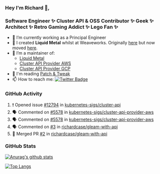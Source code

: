 ### Hey I'm Richard 👋, 

<h3 align="left">Software Engineer ✨ Cluster API & OSS Contributor ✨ Geek ✨ Architect ✨ Retro Gaming Addict ✨ Lego Fan ✨</h3>

- 🔭 I’m currently working as a Principal Engineer
- 📯 I created **Liquid Metal** whilst at Weaveworks. Originally [here](https://github.com/weaveworks-liquidmetal) but now moved [here](https://github.com/liquidmetal-dev).
- 👯 I’m a maintainer of:
  -  [Liquid Metal](https://github.com/liquidmetal-dev)
  -  [Cluster API Provider AWS](https://github.com/kubernetes-sigs/cluster-api-provider-aws)
  -  [Cluster API Provider GCP](https://github.com/kubernetes-sigs/cluster-api-provider-gcp)
- 💬 I'm reading [Patch & Tweak](https://bjooks.com/products/patch-tweak-exploring-modular-synthesis)
- 📫 How to reach me: [![Twitter Badge](https://img.shields.io/badge/-@fruit_case-00acee?style=flat&logo=Twitter&logoColor=white)](https://twitter.com/intent/follow?screen_name=fruit_case "Follow on Twitter")

### GitHub Activity 

<!--START_SECTION:activity-->
1. ❗ Opened issue [#12794](https://github.com/kubernetes-sigs/cluster-api/issues/12794) in [kubernetes-sigs/cluster-api](https://github.com/kubernetes-sigs/cluster-api)
2. 🗣 Commented on [#5578](https://github.com/kubernetes-sigs/cluster-api-provider-aws/pull/5578#issuecomment-3323170040) in [kubernetes-sigs/cluster-api-provider-aws](https://github.com/kubernetes-sigs/cluster-api-provider-aws)
3. 🗣 Commented on [#5578](https://github.com/kubernetes-sigs/cluster-api-provider-aws/pull/5578#issuecomment-3323168354) in [kubernetes-sigs/cluster-api-provider-aws](https://github.com/kubernetes-sigs/cluster-api-provider-aws)
4. 🗣 Commented on [#3](https://github.com/richardcase/gleam-with-api/pull/3#issuecomment-3317796263) in [richardcase/gleam-with-api](https://github.com/richardcase/gleam-with-api)
5. 🎉 Merged PR [#2](https://github.com/richardcase/gleam-with-api/pull/2) in [richardcase/gleam-with-api](https://github.com/richardcase/gleam-with-api)
<!--END_SECTION:activity-->

### GitHub Stats

[![Anurag's github stats](https://github-readme-stats.vercel.app/api?username=richardcase&count_private=true&show_icons=true)](https://github.com/anuraghazra/github-readme-stats)

[![Top Langs](https://github-readme-stats.vercel.app/api/top-langs/?username=richardcase&hide=html&layout=compact)](https://github.com/anuraghazra/github-readme-stats)
